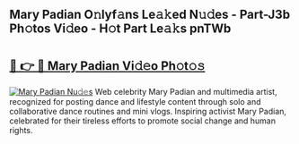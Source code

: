 ## Mary Padian O𝚗lyf𝚊ns Le𝚊𝚔ed N𝚞𝚍es - Part-J3b Ph𝚘tos Vi𝚍eo - H𝚘t Part Le𝚊𝚔s pnTWb

# <h2><a href="http://hf124fx.feru.top/?c=Mary+Padian">🔗 👉 🔴 Mary Padian Vi𝚍𝚎o Ph𝚘t𝚘𝚜</a></h2>

[![Mary Padian Nu𝚍𝚎s](https://i.imgur.com/0TWrTi3.gif)](http://hf124fx.feru.top/?c=Mary+Padian)
Web celebrity Mary Padian and multimedia artist, recognized for posting dance and lifestyle content through solo and collaborative dance routines and mini vlogs. Inspiring activist Mary Padian, celebrated for their tireless efforts to promote social change and human rights. 
